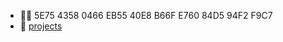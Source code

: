 - 😶‍🌫️ 5E75 4358 0466 EB55 40E8 B66F E760 84D5 94F2 F9C7
- 🔨 [projects](https://yetifrisstlama.github.io/)
